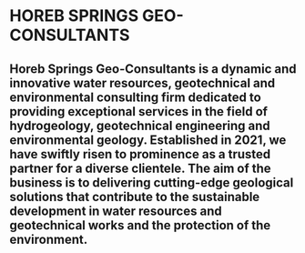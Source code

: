 # HOREB SPRINGS GEO-CONSULTANTS


## Horeb Springs Geo-Consultants is a dynamic and innovative water resources, geotechnical and environmental consulting firm dedicated to providing exceptional services in the field of hydrogeology, geotechnical engineering and environmental geology. Established in 2021, we have swiftly risen to prominence as a trusted partner for a diverse clientele. The aim of the business is to delivering cutting-edge geological solutions that contribute to the sustainable development in water resources and geotechnical works and the protection of the environment.